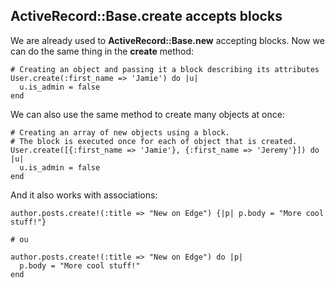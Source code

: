 ## ActiveRecord::Base.create accepts blocks

We are already used to **ActiveRecord::Base.new** accepting blocks. Now we can do the same thing in the **create** method:

	# Creating an object and passing it a block describing its attributes
	User.create(:first_name => 'Jamie') do |u|
	  u.is_admin = false
	end

We can also use the same method to create many objects at once:

	# Creating an array of new objects using a block.
	# The block is executed once for each of object that is created.
	User.create([{:first_name => 'Jamie'}, {:first_name => 'Jeremy'}]) do |u|
	  u.is_admin = false
	end

And it also works with associations:

	author.posts.create!(:title => "New on Edge") {|p| p.body = "More cool stuff!"}

	# ou

	author.posts.create!(:title => "New on Edge") do |p|
	  p.body = "More cool stuff!"
	end
